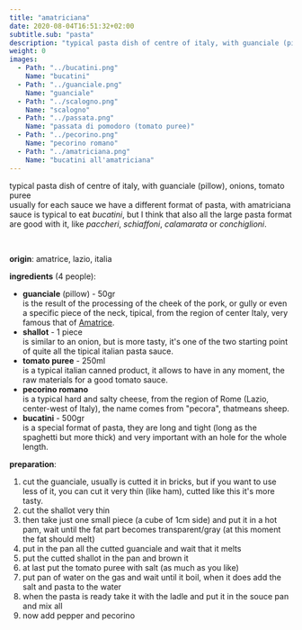 ```yaml
---
title: "amatriciana"
date: 2020-08-04T16:51:32+02:00
subtitle.sub: "pasta"
description: "typical pasta dish of centre of italy, with guanciale (pillow), onions, tomato puree"
weight: 0
images:
  - Path: "../bucatini.png"
    Name: "bucatini" 
  - Path: "../guanciale.png"
    Name: "guanciale"
  - Path: "../scalogno.png"
    Name: "scalogno"
  - Path: "../passata.png"
    Name: "passata di pomodoro (tomato puree)"
  - Path: "../pecorino.png"
    Name: "pecorino romano"
  - Path: "../amatriciana.png"
    Name: "bucatini all'amatriciana"
---
```


typical pasta dish of centre of italy, with guanciale (pillow), onions, tomato puree  
usually for each sauce we have a different format of pasta, with amatriciana sauce is typical to eat _bucatini_, but I think that also all the large pasta format are good with it, like _paccheri_, _schiaffoni_, _calamarata_ or _conchiglioni_.

&nbsp;

**origin**: amatrice, lazio, italia

**ingredients** (4 people):
- **guanciale** (pillow) - 50gr  
  is the result of the processing of the cheek of the pork, or gully or even a specific piece of the neck, tipical, from the region of center Italy, very famous that of [Amatrice](https://en.wikipedia.org/wiki/Amatrice).
- **shallot** - 1 piece  
  is similar to an onion, but is more tasty, it's one of the two starting point of quite all the tipical italian pasta sauce.
- **tomato puree** - 250ml  
  is a typical italian canned product, it allows to have in any moment, the raw materials for a good tomato sauce.
- **pecorino romano**  
  is a typical hard and salty cheese, from the region of Rome (Lazio, center-west of Italy), the name comes from "pecora", thatmeans sheep.
- **bucatini** - 500gr  
  is a special format of pasta, they are long and tight (long as the spaghetti but more thick) and very important with an hole for the whole length.

**preparation**:

1. cut the guanciale, usually is cutted it in bricks, but if you want to use less of it, you can cut it very thin (like ham), cutted like this it's more tasty.
2. cut the shallot very thin
3. then take just one small piece (a cube of 1cm side) and put it in a hot pam, wait until the fat part becomes transparent/gray (at this moment the fat should melt)
4. put in the pan all the cutted guanciale and wait that it melts
5. put the cutted shallot in the pan and brown it
6. at last put the tomato puree with salt (as much as you like)
7. put pan of water on the gas and wait until it boil, when it does add the salt and pasta to the water
8. when the pasta is ready take it with the ladle and put it in the souce pan and mix all
9. now add pepper and pecorino
